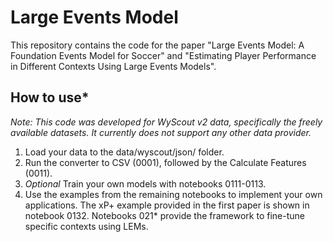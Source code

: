 # Large Events Model

This repository contains the code for the paper "Large Events Model: A Foundation Events Model for Soccer" and "Estimating Player Performance in Different Contexts Using Large Events Models".

## How to use*
*Note: This code was developed for WyScout v2 data, specifically the freely available datasets. It currently does not support any other data provider.*
1. Load your data to the data/wyscout/json/ folder.
2. Run the converter to CSV (0001), followed by the Calculate Features (0011).
3. *Optional* Train your own models with notebooks 0111-0113.
4. Use the examples from the remaining notebooks to implement your own applications. The xP+ example provided in the first paper is shown in notebook 0132. Notebooks 021* provide the framework to fine-tune specific contexts using LEMs.
